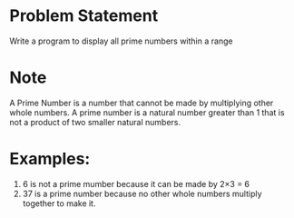 # Problem Statement

 Write a program to display all prime numbers within a range

# Note

A Prime Number is a number that cannot be made by multiplying other whole numbers. A prime number is a natural number greater than 1 that is not a product of two smaller natural numbers.

# Examples:
1. 6 is not a prime mumber because it can be made by 2×3 = 6
2. 37 is a prime number because no other whole numbers multiply together to make it.